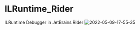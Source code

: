 # ILRuntime_Rider
ILRuntime Debugger in JetBrains Rider
![2022-05-09-17-55-35](https://user-images.githubusercontent.com/36093955/167386488-5387232e-87a0-4bee-9dad-852c925b99f7.gif)
